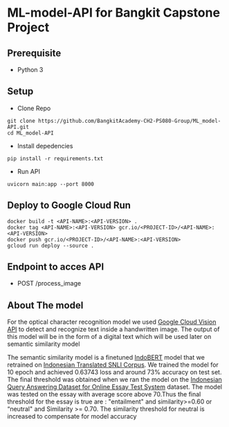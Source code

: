 # ML-model-API for Bangkit Capstone Project

## Prerequisite

- Python 3

## Setup

- Clone Repo

```
git clone https://github.com/BangkitAcademy-CH2-PS080-Group/ML_model-API.git
cd ML_model-API
```
  
- Install depedencies

```
pip install -r requirements.txt
```

- Run API

```
uvicorn main:app --port 8000
```

## Deploy to Google Cloud Run

```
docker build -t <API-NAME>:<API-VERSION> .
docker tag <API-NAME>:<API-VERSION> gcr.io/<PROJECT-ID>/<API-NAME>:<API-VERSION> 
docker push gcr.io/<PROJECT-ID>/<API-NAME>:<API-VERSION> 
gcloud run deploy --source .
```

## Endpoint to acces API

- POST /process_image

## About The model

For the optical character recognition model we used [Google Cloud Vision API](https://cloud.google.com/vision?hl=en) to detect and recognize text inside a handwritten image. The output of this model will be in the form of a digital text which will be used later on semantic similarity model

The semantic similarity model is a finetuned [IndoBERT](https://indolem.github.io/IndoBERT/) model that we retrained on [Indonesian Translated SNLI Corpus](https://github.com/Wikidepia/indonesian_datasets/tree/master/paraphrase/snli). We trained the model for 10 epoch and achieved 0.63743 loss and around 73% accuracy on test set. The final threshold was obtained when we ran the model on the [Indonesian Query Answering Dataset for Online Essay Test System](https://data.mendeley.com/datasets/6gp8m72s9p/1) dataset. The model was tested on the essay with average score above 70.Thus the final threshold for the essay is true are : "entailment" and similarity>=0.60 or “neutral" and Similarity >= 0.70. The similarity threshold for neutral is increased to compensate for model accuracy
